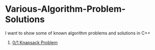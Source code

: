 # Various-Algorithm-Problem-Solutions
I want to show some of known algorithm problems and solutions in C++

1. [0/1 Knapsack Problem](knapsack/)

